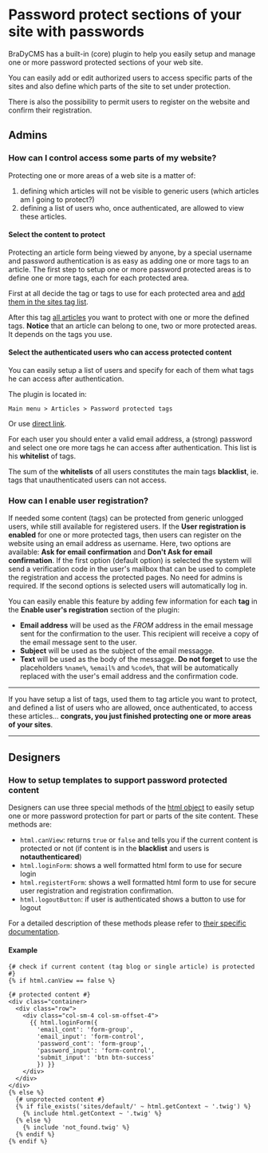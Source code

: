 # Password protect sections of your site with passwords

BraDyCMS has a built-in (core) plugin to help you easily setup and manage one or more password protected sections of your web site.

You can easily add or edit authorized users to access specific parts of the sites and also define which parts of the site to set under protection.

There is also the possibility to permit users to register on the website and confirm their registration.

## Admins
### How can I control access some parts of my website?
Protecting one or more areas of a web site is a matter of:
1. defining which articles will not be visible to generic users (which articles am I going to protect?)
2. defining a list of users who, once authenticated, are allowed to view these articles.

#### Select the content to protect
Protecting an article form being viewed by anyone, by a special username and password authentication is as easy as adding one or more tags to an article. The first step to setup one or more password protected areas is to define one or more tags, each for each protected area.

First at all decide the tag or tags to use for each protected area and [add them in the sites tag list](#tags/manage).

After this tag [all articles](#article/all) you want to protect with one or more the defined tags. **Notice** that an article can belong to one, two or more protected areas. It depends on the tags you use.

#### Select the authenticated users who can access protected content

You can easily setup a list of users and specify for each of them what tags he can access after authentication.

The plugin is located in:

    Main menu > Articles > Password protected tags
Or use [direct link](#protectedtags/users).

For each user you should enter a valid email address, a (strong) password and select one ore more tags he can access after authentication. This list is his **whitelist** of tags.

The sum of the **whitelists** of all users constitutes the main tags **blacklist**, ie. tags that unauthenticated users can not access.

### How can I enable user registration?

If needed some content (tags) can be protected from generic unlogged users, while still available for registered users. If the **User registration is enabled** for one or more protected tags, then users can register on the website using an email address as username.
Here, two options are available: **Ask for email confirmation** and **Don't Ask for email confirmation**. If the first option (default option) is selected the system will send a verification code in the user's mailbox that can be used to complete the registration and access the protected pages. No need for admins is required. If the second options is selected users will automatically log in.

You can easily enable this feature by adding few information for each **tag** in the **Enable user's registration** section of the plugin:
- **Email address** will be used as the *FROM* address in the email message sent for the confirmation to the user. This recipient will receive a copy of the email message sent to the user.
- **Subject** will be used as the subject of the email messagge.
- **Text** will be used as the body of the messagge. **Do not forget** to use the placeholders `%name%`, `%email%` and `%code%`, that will be automatically replaced with the user's email address and the confirmation code.

---

If you have setup a list of tags, used them to tag article you want to protect, and defined a list of users who are allowed, once authenticated, to access these articles... **congrats, you just finished protecting one or more areas of your sites**.

---

## Designers
### How to setup templates to support password protected content

Designers can use three special methods of the [html object](#docs/read/tmpl_html) to easily setup one or more password protection for part or parts of the site content. These methods are:
* `html.canView`: returns `true` or `false` and tells you if the current content is protected or not (if content is in the **blacklist** and users is **notauthenticared**)
* `html.loginForm`: shows a well formatted html form to use for secure login
* `html.registertForm`: shows a well formatted html form to use for secure user registration and registration confirmation.
* `html.logoutButton`: if user is authenticated shows a button to use for logout

For a detailed description of these methods please refer to [their specific documentation](#docs/read/tmpl_html).

#### Example
    {# check if current content (tag blog or single article) is protected #}
    {% if html.canView == false %}

    {# protected content #}
    <div class="container>
      <div class="row">
        <div class="col-sm-4 col-sm-offset-4">
          {{ html.loginForm({
            'email_cont': 'form-group',
            'email_input': 'form-control',
            'password_cont': 'form-group',
            'password_input': 'form-control',
            'submit_input': 'btn btn-success'
            }) }}
        </div>
      </div>
    </div>
    {% else %}
      {# unprotected content #}
      {% if file_exists('sites/default/' ~ html.getContext ~ '.twig') %}
        {% include html.getContext ~ '.twig' %}
      {% else %}
        {% include 'not_found.twig' %}
      {% endif %}
    {% endif %}
